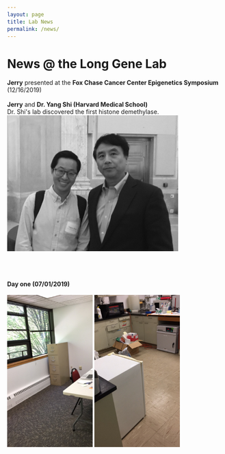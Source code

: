 ```yaml
---
layout: page
title: Lab News
permalink: /news/
--- 
```


# News @ the Long Gene Lab<br>
 **Jerry** presented at the **Fox Chase Cancer Center Epigenetics Symposium** (12/16/2019)<br>
  <br>
 **Jerry** and **Dr. Yang Shi (Harvard Medical School)**<br>
 Dr. Shi's lab discovered the first histone demethylase.<br>
 <img width="400" src="/img/Fox_02.png" data-action="zoom">
  <br>
  <br>
  <br>
  <br>
 
**Day one (07/01/2019)**<br>
 <br>
<img width="200" src="/img/Day1_1.jpg" data-action="zoom">
<img width="200" src="/img/Day1_2.jpg" data-action="zoom">


